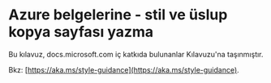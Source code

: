 # <a name="writing-azure-documentation---style-and-voice-cheat-sheet"></a>Azure belgelerine - stil ve üslup kopya sayfası yazma

Bu kılavuz, docs.microsoft.com iç katkıda bulunanlar Kılavuzu'na taşınmıştır.

Bkz: [https://aka.ms/style-guidance](https://aka.ms/style-guidance).
